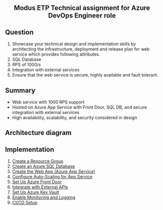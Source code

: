 <div align ="center"><h2>Modus ETP Technical assignment for Azure DevOps Engineer role</h2></div>

## Question
1. Showcase your technical design and implementation skills by architecting the infrastructure, deployment and release plan for web service which provides following attributes.
2. SQL Database
3. RPS of 1000/s
4. Integration with external services
5. Ensure that the web service is secure, highly available and fault tolerant.

## Summary
* Web service with 1000 RPS support
* Hosted on Azure App Service with Front Door, SQL DB, and secure integration with external services
* High availability, scalability, and security considered in design

## Architecture diagram
## Implementation
1. [Create a Resource Group](https://github.com/Sruthi-22012002/Modus-ETP/blob/main/Create%20a%20Resource%20Group.md)
2. [Create an Azure SQL Database](https://github.com/Sruthi-22012002/Modus-ETP/blob/main/Create%20an%20Azure%20SQL%20Database.md)
3. [Create the Web App (Azure App Service)]()
4. [Configure Auto-Scaling for App Service]()
5. [Set Up Azure Front Door]()
6. [Integrate with External APIs]()
7. [Set Up Azure Key Vault]()
8. [Enable Monitoring and Logging]()
9. [CI/CD Setup]()
